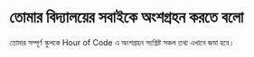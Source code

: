 

# তোমার বিদ্যালয়ের সবাইকে অংশগ্রহন করতে বলো

তোমার সম্পূর্ণ স্কুলকে Hour of Code এ অংশগ্রহন সংশ্লিষ্ট সকল তথ্য এখানে জমা হবে।